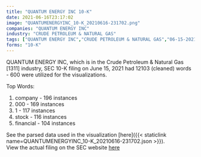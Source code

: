 ```yaml
---
title: "QUANTUM ENERGY INC 10-K"
date: 2021-06-16T23:17:02
image: "QUANTUMENERGYINC_10-K_20210616-231702.png"
companies: "QUANTUM ENERGY INC"
industry: "CRUDE PETROLEUM & NATURAL GAS"
tags: ["QUANTUM ENERGY INC","CRUDE PETROLEUM & NATURAL GAS","06-15-2021","10-K"]
forms: "10-K"
---
```

QUANTUM ENERGY INC, which is in the Crude Petroleum & Natural Gas [1311] industry, SEC 10-K filing on June 15, 2021 had 12103 (cleaned) words - 600 were utilized for the visualizations.

Top Words:
1. company - 196 instances
2. 000 - 169 instances
3. 1 - 117 instances
4. stock - 116 instances
5. financial - 104 instances


See the parsed data used in the visualization [here]({{< staticlink name=QUANTUMENERGYINC_10-K_20210616-231702.json >}}).  
View the actual filing on the SEC website [here](https://www.sec.gov/Archives/edgar/data/1295961/0001437749-21-014770.txt)
